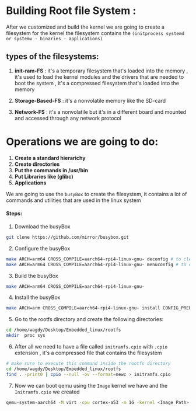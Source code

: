 # Building Root file System :
After we customized and build the kernel we are going to create a filesystem for the kernel 
the filesystem contains the `(initprocess systemd or systemv - binaries - applications)`



## types of the filesystems:
1. **init-ram-FS** : it's a temporary filesystem that's loaded into the memory , it's used to load the kernel modules and the drivers that are needed to boot the system , it's a compressed filesystem that's loaded into the memory

2. **Storage-Based-FS** : it's a nonvolatile memory like the SD-card

3. **Network-FS** : it's a nonvolatile but it's in a different board and mounted and accessed through any network protocol


# Operations we are going to do:
1. **Create a standard hierarichy** 
2. **Create directories**
3. **Put the commands in /usr/bin**
4. **Put Libraries like (glibc)**
5. **Applications**


We are going to use the `busyBox` to create the filesystem, it contains a lot of commands and utilities that are used in the linux system

#### Steps:
1. Download the busyBox 
```bash
git clone https://github.com/mirror/busybox.git
```
2. Configure the busyBox
```bash
make ARCH=arm64 CROSS_COMPILE=aarch64-rpi4-linux-gnu- deconfig # to clean the old configurations
make ARCH=arm64 CROSS_COMPILE=aarch64-rpi4-linux-gnu- menuconfig # to configure the busyBox
```
3. Build the busyBox
```bash 
make ARCH=arm64 CROSS_COMPILE=aarch64-rpi4-linux-gnu-
```
4. Install the busyBox
```bash
make ARCH=arm CROSS_COMPILE=aarch64-rpi4-linux-gnu- install CONFIG_PREFIX=/home/wagdy/Desktop/Embedded_linux/rootfs
```

5. Go to the rootfs directory and create the following directories:
```bash
cd /home/wagdy/Desktop/Embedded_linux/rootfs
mkdir  proc sys 
```

6. After all we need to have a file called `initramfs.cpio` with `.cpio` extension , it's a compressed file that contains the filesystem
```bash
# make sure to execute this command inside the rootfs directory
cd /home/wagdy/Desktop/Embedded_linux/rootfs
find . -print0 | cpio --null -ov --format=newc > initramfs.cpio
```



7. Now we can boot qemu using the `Image` kernel we have and the `Initramfs.cpio` we created
```bash
qemu-system-aarch64 -M virt -cpu cortex-a53 -m 1G -kernel <Image Path> -append "console=ttyAMA0 rdinit=/bin/sh" -initrd <initramfs file> -nographic 
```